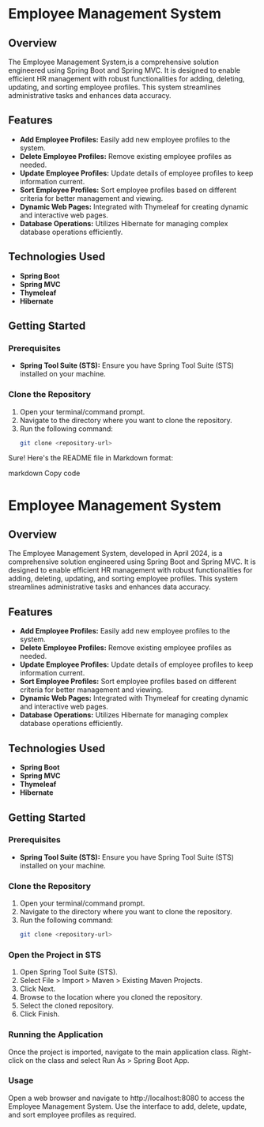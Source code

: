 # Employee Management System

## Overview
The Employee Management System,is a comprehensive solution engineered using Spring Boot and Spring MVC. It is designed to enable efficient HR management with robust functionalities for adding, deleting, updating, and sorting employee profiles. This system streamlines administrative tasks and enhances data accuracy.

## Features
- **Add Employee Profiles:** Easily add new employee profiles to the system.
- **Delete Employee Profiles:** Remove existing employee profiles as needed.
- **Update Employee Profiles:** Update details of employee profiles to keep information current.
- **Sort Employee Profiles:** Sort employee profiles based on different criteria for better management and viewing.
- **Dynamic Web Pages:** Integrated with Thymeleaf for creating dynamic and interactive web pages.
- **Database Operations:** Utilizes Hibernate for managing complex database operations efficiently.

## Technologies Used
- **Spring Boot**
- **Spring MVC**
- **Thymeleaf**
- **Hibernate**

## Getting Started

### Prerequisites
- **Spring Tool Suite (STS):** Ensure you have Spring Tool Suite (STS) installed on your machine.

### Clone the Repository
1. Open your terminal/command prompt.
2. Navigate to the directory where you want to clone the repository.
3. Run the following command:
   ```bash
   git clone <repository-url>


Sure! Here's the README file in Markdown format:

markdown
Copy code
# Employee Management System

## Overview
The Employee Management System, developed in April 2024, is a comprehensive solution engineered using Spring Boot and Spring MVC. It is designed to enable efficient HR management with robust functionalities for adding, deleting, updating, and sorting employee profiles. This system streamlines administrative tasks and enhances data accuracy.

## Features
- **Add Employee Profiles:** Easily add new employee profiles to the system.
- **Delete Employee Profiles:** Remove existing employee profiles as needed.
- **Update Employee Profiles:** Update details of employee profiles to keep information current.
- **Sort Employee Profiles:** Sort employee profiles based on different criteria for better management and viewing.
- **Dynamic Web Pages:** Integrated with Thymeleaf for creating dynamic and interactive web pages.
- **Database Operations:** Utilizes Hibernate for managing complex database operations efficiently.

## Technologies Used
- **Spring Boot**
- **Spring MVC**
- **Thymeleaf**
- **Hibernate**

## Getting Started

### Prerequisites
- **Spring Tool Suite (STS):** Ensure you have Spring Tool Suite (STS) installed on your machine.

### Clone the Repository
1. Open your terminal/command prompt.
2. Navigate to the directory where you want to clone the repository.
3. Run the following command:
   ```bash
   git clone <repository-url>
   
### Open the Project in STS
1. Open Spring Tool Suite (STS).
2. Select File > Import > Maven > Existing Maven Projects.
3. Click Next.
4. Browse to the location where you cloned the repository.
5. Select the cloned repository.
6. Click Finish.

### Running the Application
Once the project is imported, navigate to the main application class.
Right-click on the class and select Run As > Spring Boot App.

### Usage
Open a web browser and navigate to http://localhost:8080 to access the Employee Management System.
Use the interface to add, delete, update, and sort employee profiles as required.
